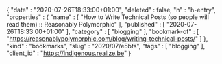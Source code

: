 {
  "date" : "2020-07-26T18:33:00+01:00",
  "deleted" : false,
  "h" : "h-entry",
  "properties" : {
    "name" : [ "How to Write Technical Posts (so people will read them) :: Reasonably Polymorphic" ],
    "published" : [ "2020-07-26T18:33:00+01:00" ],
    "category" : [ "blogging" ],
    "bookmark-of" : [ "https://reasonablypolymorphic.com/blog/writing-technical-posts/" ]
  },
  "kind" : "bookmarks",
  "slug" : "2020/07/e5bts",
  "tags" : [ "blogging" ],
  "client_id" : "https://indigenous.realize.be"
}
